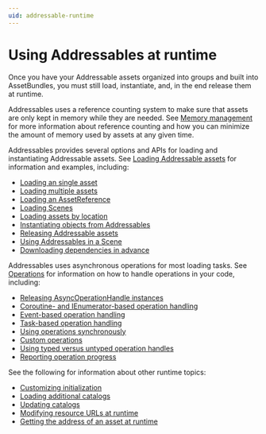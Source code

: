 ```yaml
---
uid: addressable-runtime
---
```


# Using Addressables at runtime

Once you have your Addressable assets organized into groups and built into AssetBundles, you must still load, instantiate, and, in the end release them at runtime.

Addressables uses a reference counting system to make sure that assets are only kept in memory while they are needed. See [Memory management] for more information about reference counting and how you can minimize the amount of memory used by assets at any given time.

Addressables provides several options and APIs for loading and instantiating Addressable assets. See [Loading Addressable assets] for information and examples, including:

* [Loading an single asset]
* [Loading multiple assets]
* [Loading an AssetReference]
* [Loading Scenes]
* [Loading assets by location]
* [Instantiating objects from Addressables]
* [Releasing Addressable assets]
* [Using Addressables in a Scene]
* [Downloading dependencies in advance]

Addressables uses asynchronous operations for most loading tasks. See [Operations] for information on how to handle operations in your code, including:

* [Releasing AsyncOperationHandle instances]
* [Coroutine- and IEnumerator-based operation handling]
* [Event-based operation handling]
* [Task-based operation handling]
* [Using operations synchronously]
* [Custom operations]
* [Using typed versus untyped operation handles]
* [Reporting operation progress]

See the following for information about other runtime topics:

* [Customizing initialization]
* [Loading additional catalogs]
* [Updating catalogs]
* [Modifying resource URLs at runtime]
* [Getting the address of an asset at runtime]


[Loading Addressable assets]: xref:addressables-api-load-asset-async
[Loading an single asset]: xref:addressables-api-load-asset-async#loading-a-single-asset
[Loading multiple assets]: xref:addressables-api-load-asset-async#loading-multiple-assets
[Loading an AssetReference]: xref:addressables-api-load-asset-async#loading-an-assetreference
[Loading assets by location]: xref:addressables-api-load-asset-async#loading-assets-by-location
[Loading Scenes]: xref:addressables-api-load-asset-async#loading-scenes
[Instantiating objects from Addressables]:  xref:addressables-api-load-asset-async#instantiating-objects-from-addressables
[Releasing Addressable assets]: xref:addressables-api-load-asset-async#releasing-addressable-assets
[Using Addressables in a Scene]:  xref:addressables-api-load-asset-async#using-addressables-in-a-scene
[Downloading dependencies in advance]:  xref:addressables-api-download-dependencies-async
[Releasing AsyncOperationHandle instances]: xref:addressables-async-operation-handling#releasing-asyncoperationhandle-instances 
[Coroutine- and IEnumerator-based operation handling]:xref:addressables-async-operation-handling#coroutine-operation-handling
[Event-based operation handling]: xref:addressables-async-operation-handling#event-based-operation-handling
[Task-based operation handling]: xref:addressables-async-operation-handling#task-based-operation-handling
[Using operations synchronously]: xref:addressables-async-operation-handling#using-operations-synchronously
[Custom operations]: xref:addressables-async-operation-handling#custom-operations
[Using typed versus untyped operation handles]: xref:addressables-async-operation-handling#using-typed-versus-typeless-operation-handles
[Reporting operation progress]: xref:addressables-async-operation-handling#reporting-operation-progress
[Operations]: xref:addressables-async-operation-handling
[Customizing initialization]: xref:addressables-api-initialize-async
[Loading additional catalogs]: xref:addressables-api-load-content-catalog-async#loading-additional-catalogs
[Updating catalogs]: xref:addressables-api-load-content-catalog-async#updating-catalogs
[Modifying resource URLs at runtime]: xref:addressables-api-transform-internal-id
[Getting the address of an asset at runtime]: xref:addressables-get-address
[Memory management]: xref:addressables-memory-management